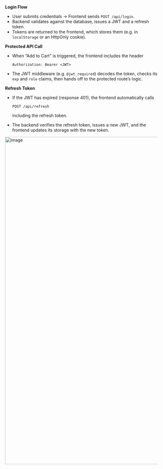 **Login Flow**

* User submits credentials → Frontend sends `POST /api/login`.
* Backend validates against the database, issues a JWT and a refresh token.
* Tokens are returned to the frontend, which stores them (e.g. in `localStorage` or an HttpOnly cookie).

**Protected API Call**

* When “Add to Cart” is triggered, the frontend includes the header

  ```
  Authorization: Bearer <JWT>
  ```
* The JWT middleware (e.g. `@jwt_required`) decodes the token, checks its `exp` and `role` claims, then hands off to the protected route’s logic.

**Refresh Token**

* If the JWT has expired (response 401), the frontend automatically calls

  ```
  POST /api/refresh
  ```

  including the refresh token.
* The backend verifies the refresh token, issues a new JWT, and the frontend updates its storage with the new token.
<img width="1920" height="1080" alt="image" src="https://github.com/user-attachments/assets/f27c8fae-524f-4493-adb3-1b67f4ea9d1a" />
